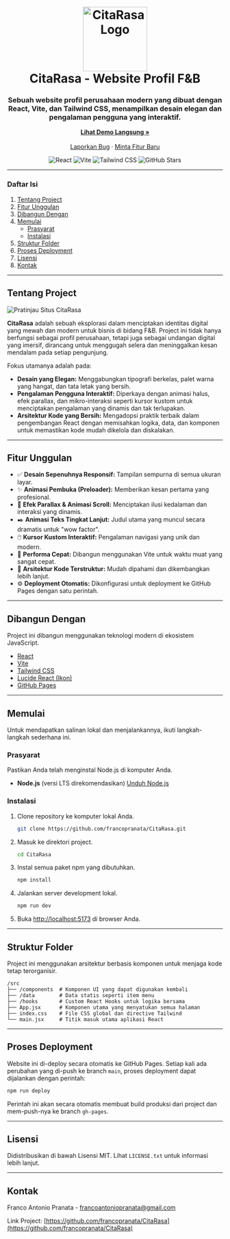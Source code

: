 <div align="center">
  <h1 align="center">
    <br>
    <a href="[https://citarasa.dinolabs.online/](https://citarasa.dinolabs.online/)"><img src="[https://francopranata.github.io/CitaRasa/restaurant.png](https://francopranata.github.io/CitaRasa/images/restaurant.png)" alt="CitaRasa Logo" width="150"></a>
    <br>
    CitaRasa - Website Profil F&B
    <br>
  </h1>

  <h3 align="center">Sebuah website profil perusahaan modern yang dibuat dengan React, Vite, dan Tailwind CSS, menampilkan desain elegan dan pengalaman pengguna yang interaktif.</h3>

  <p align="center">
    <a href="[https://citarasa.dinolabs.online/](https://citarasa.dinolabs.online/)"><strong>Lihat Demo Langsung »</strong></a>
    <br />
    <br />
    <a href="[https://github.com/francopranata/CitaRasa/issues](https://github.com/francopranata/CitaRasa/issues)">Laporkan Bug</a>
    ·
    <a href="[https://github.com/francopranata/CitaRasa/issues](https://github.com/francopranata/CitaRasa/issues)">Minta Fitur Baru</a>
  </p>
</div>

<p align="center">
  <img src="[https://img.shields.io/badge/React-20232A?style=for-the-badge&logo=react&logoColor=61DAFB](https://img.shields.io/badge/React-20232A?style=for-the-badge&logo=react&logoColor=61DAFB)" alt="React">
  <img src="[https://img.shields.io/badge/Vite-B73BFE?style=for-the-badge&logo=vite&logoColor=FFD62E](https://img.shields.io/badge/Vite-B73BFE?style=for-the-badge&logo=vite&logoColor=FFD62E)" alt="Vite">
  <img src="[https://img.shields.io/badge/Tailwind_CSS-38B2AC?style=for-the-badge&logo=tailwind-css&logoColor=white](https://img.shields.io/badge/Tailwind_CSS-38B2AC?style=for-the-badge&logo=tailwind-css&logoColor=white)" alt="Tailwind CSS">
  <img src="[https://img.shields.io/github/stars/francopranata/CitaRasa?style=for-the-badge&logo=github&color=FFD700](https://img.shields.io/github/stars/francopranata/CitaRasa?style=for-the-badge&logo=github&color=FFD700)" alt="GitHub Stars">
</p>

---

### Daftar Isi

1.  [Tentang Project](#tentang-project)
2.  [Fitur Unggulan](#fitur-unggulan)
3.  [Dibangun Dengan](#dibangun-dengan)
4.  [Memulai](#memulai)
    * [Prasyarat](#prasyarat)
    * [Instalasi](#instalasi)
5.  [Struktur Folder](#struktur-folder)
6.  [Proses Deployment](#proses-deployment)
7.  [Lisensi](#lisensi)
8.  [Kontak](#kontak)

---

## Tentang Project

![Pratinjau Situs CitaRasa](https://francopranata.github.io/CitaRasa/images/hero-bg.jpg)

**CitaRasa** adalah sebuah eksplorasi dalam menciptakan identitas digital yang mewah dan modern untuk bisnis di bidang F&B. Project ini tidak hanya berfungsi sebagai profil perusahaan, tetapi juga sebagai undangan digital yang imersif, dirancang untuk menggugah selera dan meninggalkan kesan mendalam pada setiap pengunjung.

Fokus utamanya adalah pada:
* **Desain yang Elegan:** Menggabungkan tipografi berkelas, palet warna yang hangat, dan tata letak yang bersih.
* **Pengalaman Pengguna Interaktif:** Diperkaya dengan animasi halus, efek parallax, dan mikro-interaksi seperti kursor kustom untuk menciptakan pengalaman yang dinamis dan tak terlupakan.
* **Arsitektur Kode yang Bersih:** Mengadopsi praktik terbaik dalam pengembangan React dengan memisahkan logika, data, dan komponen untuk memastikan kode mudah dikelola dan diskalakan.

---

## Fitur Unggulan

* ✅ **Desain Sepenuhnya Responsif:** Tampilan sempurna di semua ukuran layar.
* ✨ **Animasi Pembuka (Preloader):** Memberikan kesan pertama yang profesional.
* 📜 **Efek Parallax & Animasi Scroll:** Menciptakan ilusi kedalaman dan interaksi yang dinamis.
* ✒️ **Animasi Teks Tingkat Lanjut:** Judul utama yang muncul secara dramatis untuk "wow factor".
* 🖱️ **Kursor Kustom Interaktif:** Pengalaman navigasi yang unik dan modern.
* 🚀 **Performa Cepat:** Dibangun menggunakan Vite untuk waktu muat yang sangat cepat.
* 📂 **Arsitektur Kode Terstruktur:** Mudah dipahami dan dikembangkan lebih lanjut.
* ⚙️ **Deployment Otomatis:** Dikonfigurasi untuk deployment ke GitHub Pages dengan satu perintah.

---

## Dibangun Dengan

Project ini dibangun menggunakan teknologi modern di ekosistem JavaScript.

* [React](https://react.dev/)
* [Vite](https://vitejs.dev/)
* [Tailwind CSS](https://tailwindcss.com/)
* [Lucide React (Ikon)](https://lucide.dev/)
* [GitHub Pages](https://pages.github.com/)

---

## Memulai

Untuk mendapatkan salinan lokal dan menjalankannya, ikuti langkah-langkah sederhana ini.

### Prasyarat

Pastikan Anda telah menginstal Node.js di komputer Anda.
* **Node.js** (versi LTS direkomendasikan)
    [Unduh Node.js](https://nodejs.org/)

### Instalasi

1.  Clone repository ke komputer lokal Anda.
    ```bash
    git clone https://github.com/francopranata/CitaRasa.git
    ```
2.  Masuk ke direktori project.
    ```bash
    cd CitaRasa
    ```
3.  Instal semua paket npm yang dibutuhkan.
    ```bash
    npm install
    ```
4.  Jalankan server development lokal.
    ```bash
    npm run dev
    ```
5.  Buka [http://localhost:5173](http://localhost:5173) di browser Anda.

---

## Struktur Folder

Project ini menggunakan arsitektur berbasis komponen untuk menjaga kode tetap terorganisir.

```
/src
├── /components  # Komponen UI yang dapat digunakan kembali
├── /data        # Data statis seperti item menu
├── /hooks       # Custom React Hooks untuk logika bersama
├── App.jsx      # Komponen utama yang menyatukan semua halaman
├── index.css    # File CSS global dan directive Tailwind
└── main.jsx     # Titik masuk utama aplikasi React
```

---

## Proses Deployment

Website ini di-deploy secara otomatis ke GitHub Pages. Setiap kali ada perubahan yang di-push ke branch `main`, proses deployment dapat dijalankan dengan perintah:
```bash
npm run deploy
```
Perintah ini akan secara otomatis membuat build produksi dari project dan mem-push-nya ke branch `gh-pages`.

---

## Lisensi

Didistribusikan di bawah Lisensi MIT. Lihat `LICENSE.txt` untuk informasi lebih lanjut.

---

## Kontak

Franco Antonio Pranata - [francoantoniopranata@gmail.com](mailto:francoantoniopranata@gmail.com)

Link Project: [https://github.com/francopranata/CitaRasa](https://github.com/francopranata/CitaRasa)

